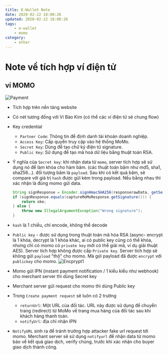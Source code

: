 ```yaml
---
title: E-Wallet Note
date: 2020-02-22 18:00:26
updated: 2020-02-22 18:00:26
tags:
    - e-wallet
    - momo
category: 
    - other
---
```


# Note về tích hợp ví điện tử

## ví MOMO

![Payment](https://tungexplorer.s3.ap-southeast-1.amazonaws.com/payment/momo-payment-flow.jpg)

- Tích hợp trên nền tảng website
- Có nét tương đồng với Ví Bảo Kim (có thể các ví điện tử sẽ chung flow)
- Key credential
    - `Partner Code`: Thông tin để định danh tài khoản doanh nghiệp.
    - `Access Key`: Cấp quyền truy cập vào hệ thống MoMo.
    - `Secret Key`: Dùng để tạo chữ ký điện tử signature.
    - `Public Key`: Sử dụng để tạo mã hoá dữ liệu bằng thuật toán RSA.
- Ý nghĩa của `Secret key`: khi nhận data từ `momo`, server tích hợp sẽ sử dụng nó để làm khóa cho hàm băm. (các thuật
  toán băm như md5, sha1, sha256...). đối tượng băm là `payload`. Sau khi có kết quả băm, sẽ compare với giá trị `hash`
  được gửi kèm trong payload. Nếu bằng nhau thì xác nhận là đúng momo gửi data.

    ```java
    String signResponse = Encoder.signHmacSHA256(responserawData, getSecretKey());
    if (signResponse.equals(captureMoMoResponse.getSignature())) {
        return oke;
    } else {
        throw new IllegalArgumentException("Wrong signature");
    }
    ```
- `hash` là 1 chiều, chỉ encode, không thể decode
- `Public key` - được sử dụng trong thuật toán mã hóa RSA (async- encrypt là 1 khóa, decrypt là 1 khóa khác, ai có
  public key cũng có thể khóa, nhưng chỉ có momo có `private key` mới có thể giải mã, ví dụ giải thuật AES). Server tích
  hợp không được cấp `Private key`. Server tích hợp sẽ không gửi `payload` "thô" cho momo. Mà gửi payload đã
  được `encrypt` với `publickey` cho momo.
  ![Encprypt1](https://tungexplorer.s3.ap-southeast-1.amazonaws.com/payment/momo-encrypt-1.JPG)

- Momo gửi IPN (instant payment notification / 1 kiểu kiểu như webhook) cho merchant server thì dùng Secret key
- Merchant server gửi request cho momo thì dùng Public key
- Trong `Create payment request` sẽ luôn có 2 trường
    - `returnUrl`: Một URL của đối tác. URL này được sử dụng để chuyển trang (redirect) từ MoMo về trang mua hàng của
      đối tác sau khi khách hàng thanh toán.
    - `notifyUrl`: địa chỉ nhận IPN
- `NotifyURL` sinh ra để tránh trường hợp attacker fake url request tới momo. Merchant server sẽ sử dụng `notifyurl` để
  nhận data từ momo báo về kết quả giao dịch, verify chúng, trước khi xác nhận cho buyer giao dịch thành công.